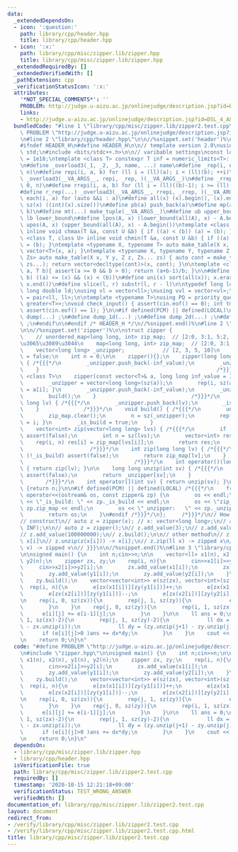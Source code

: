 ```yaml
---
data:
  _extendedDependsOn:
  - icon: ':question:'
    path: library/cpp/header.hpp
    title: library/cpp/header.hpp
  - icon: ':x:'
    path: library/cpp/misc/zipper.lib/zipper.hpp
    title: library/cpp/misc/zipper.lib/zipper.hpp
  _extendedRequiredBy: []
  _extendedVerifiedWith: []
  _pathExtension: cpp
  _verificationStatusIcon: ':x:'
  attributes:
    '*NOT_SPECIAL_COMMENTS*': ''
    PROBLEM: http://judge.u-aizu.ac.jp/onlinejudge/description.jsp?id=DSL_4_A&lang=ja
    links:
    - http://judge.u-aizu.ac.jp/onlinejudge/description.jsp?id=DSL_4_A&lang=ja
  bundledCode: "#line 1 \"library/cpp/misc/zipper.lib/zipper2.test.cpp\"\n#define\
    \ PROBLEM \"http://judge.u-aizu.ac.jp/onlinejudge/description.jsp?id=DSL_4_A&lang=ja\"\
    \n#line 2 \"library/cpp/header.hpp\"\n\n//%snippet.set('header')%\n//%snippet.fold()%\n\
    #ifndef HEADER_H\n#define HEADER_H\n\n// template version 2.0\nusing namespace\
    \ std;\n#include <bits/stdc++.h>\n\n// varibable settings\nconst long long INF\
    \ = 1e18;\ntemplate <class T> constexpr T inf = numeric_limits<T>::max() / 2.1;\n\
    \n#define _overload3(_1, _2, _3, name, ...) name\n#define _rep(i, n) repi(i, 0,\
    \ n)\n#define repi(i, a, b) for (ll i = (ll)(a); i < (ll)(b); ++i)\n#define rep(...)\
    \ _overload3(__VA_ARGS__, repi, _rep, )(__VA_ARGS__)\n#define _rrep(i, n) rrepi(i,\
    \ 0, n)\n#define rrepi(i, a, b) for (ll i = (ll)((b)-1); i >= (ll)(a); --i)\n\
    #define r_rep(...) _overload3(__VA_ARGS__, rrepi, _rrep, )(__VA_ARGS__)\n#define\
    \ each(i, a) for (auto &&i : a)\n#define all(x) (x).begin(), (x).end()\n#define\
    \ sz(x) ((int)(x).size())\n#define pb(a) push_back(a)\n#define mp(a, b) make_pair(a,\
    \ b)\n#define mt(...) make_tuple(__VA_ARGS__)\n#define ub upper_bound\n#define\
    \ lb lower_bound\n#define lpos(A, x) (lower_bound(all(A), x) - A.begin())\n#define\
    \ upos(A, x) (upper_bound(all(A), x) - A.begin())\ntemplate <class T, class U>\
    \ inline void chmax(T &a, const U &b) { if ((a) < (b)) (a) = (b); }\ntemplate\
    \ <class T, class U> inline void chmin(T &a, const U &b) { if ((a) > (b)) (a)\
    \ = (b); }\ntemplate <typename X, typename T> auto make_table(X x, T a) { return\
    \ vector<T>(x, a); }\ntemplate <typename X, typename Y, typename Z, typename...\
    \ Zs> auto make_table(X x, Y y, Z z, Zs... zs) { auto cont = make_table(y, z,\
    \ zs...); return vector<decltype(cont)>(x, cont); }\n\ntemplate <class T> T cdiv(T\
    \ a, T b){ assert(a >= 0 && b > 0); return (a+b-1)/b; }\n\n#define is_in(x, a,\
    \ b) ((a) <= (x) && (x) < (b))\n#define uni(x) sort(all(x)); x.erase(unique(all(x)),\
    \ x.end())\n#define slice(l, r) substr(l, r - l)\n\ntypedef long long ll;\ntypedef\
    \ long double ld;\nusing vl = vector<ll>;\nusing vvl = vector<vl>;\nusing pll\
    \ = pair<ll, ll>;\n\ntemplate <typename T>\nusing PQ = priority_queue<T, vector<T>,\
    \ greater<T>>;\nvoid check_input() { assert(cin.eof() == 0); int tmp; cin >> tmp;\
    \ assert(cin.eof() == 1); }\n\n#if defined(PCM) || defined(LOCAL)\n#else\n#define\
    \ dump(...) ;\n#define dump_1d(...) ;\n#define dump_2d(...) ;\n#define cerrendl\
    \ ;\n#endif\n\n#endif /* HEADER_H */\n//%snippet.end()%\n#line 2 \"library/cpp/misc/zipper.lib/zipper.hpp\"\
    \n\n//%snippet.set('zipper')%\n\nstruct zipper {                             /*{{{*/\n\
    \    // unordered_map<long long, int> zip_map;  // [2:0, 3:1, 5:2, 10:3] debug\u3057\
    \u3065\u3089\u3044\n    map<long long, int> zip_map;  // [2:0, 3:1, 5:2, 10:3]\n\
    \    vector<long long> _unzipper;            // [2, 3, 5, 10]\n    bool _is_build\
    \ = false;\n    int n = 0;\n\n    zipper(){};\n    zipper(long long inf_value)\
    \ { /*{{{*/\n        _unzipper.push_back(-inf_value);\n        _unzipper.push_back(inf_value);\n\
    \    }                                                        /*}}}*/\n\n    template\
    \ <class T>\n    zipper(const vector<T>& a, long long inf_value = INF) { /*{{{*/\n\
    \        _unzipper = vector<long long>(sz(a));\n        rep(i, sz(a)) { _unzipper[i]\
    \ = a[i]; }\n        _unzipper.push_back(-inf_value);\n        _unzipper.push_back(inf_value);\n\
    \        build();\n    }                              /*}}}*/\n    void add_value(long\
    \ long lv) { /*{{{*/\n        _unzipper.push_back(lv);\n        _is_build = false;\n\
    \    }              /*}}}*/\n    void build() { /*{{{*/\n        uni(_unzipper);\n\
    \        zip_map.clear();\n        n = sz(_unzipper);\n        rep(i, n) { zip_map[_unzipper[i]]\
    \ = i; }\n        _is_build = true;\n    }                              /*}}}*/\n\
    \    vector<int> zip(vector<long long> lvs) { /*{{{*/\n        if (!_is_build)\
    \ assert(false);\n        int n = sz(lvs);\n        vector<int> res(n);\n    \
    \    rep(i, n) res[i] = zip_map[lvs[i]];\n        return res;\n    }         \
    \                     /*}}}*/\n    int zip(long long lv) { /*{{{*/\n        if\
    \ (!_is_build) assert(false);\n        return zip_map[lv];\n    }            \
    \                                   /*}}}*/\n    int operator()(long long lv)\
    \ { return zip(lv); }\n\n    long long unzip(int sv) { /*{{{*/\n        if (!_is_build)\
    \ assert(false);\n        return _unzipper[sv];\n    }                       \
    \       /*}}}*/\n    int operator[](int sv) { return unzip(sv); }\n\n    int size()\
    \ {return n;}\n\n#if defined(PCM) || defined(LOCAL) /*{{{*/\n    friend ostream&\
    \ operator<<(ostream& os, const zipper& zp) {\n        os << endl;\n        os\
    \ << \"_is_build: \" << zp._is_build << endl;\n        os << \"zip_map:   \" <<\
    \ zp.zip_map << endl;\n        os << \"_unzipper:   \" << zp._unzipper << endl;\n\
    \        return os;\n    }\n#endif /*}}}*/\n};     /*}}}*/\n// How to use {{{\n\
    // construct\n// auto z = zipper(x); // x: vector<long long>;\n// auto z = zipper(x,\
    \ INF);\n\n// auto z = zipper();\n// z.add_value(3);\n// z.add_value(5);\n// z.add_value(10);\n\
    // z.add_value(100000000);\n// z.build();\n\n// other method\n// z(x[i]); -> zipped\
    \ x[i]\n// z.unzip(z(x[i])) -> x[i];\n// z.zip(ll x) -> zipped x\n// z.zip(vl\
    \ v) -> zipped v\n// }}}\n\n//%snippet.end()%\n#line 3 \"library/cpp/misc/zipper.lib/zipper2.test.cpp\"\
    \n\nsigned main() {\n    int n;cin>>n;\n\n    vector<ll> x1(n), x2(n), y1(n),\
    \ y2(n);\n    zipper zx, zy;\n    rep(i, n){\n        cin>>x1[i]>>y1[i];\n   \
    \     cin>>x2[i]>>y2[i];\n        zx.add_value(x1[i]);\n        zx.add_value(x2[i]);\n\
    \        zy.add_value(y1[i]);\n        zy.add_value(y2[i]);\n    }\n    zx.build();\n\
    \    zy.build();\n    vector<vector<int>> e(sz(zx), vector<int>(sz(zy)));\n  \
    \  rep(i, n){\n        e[zx(x1[i])][zy(y1[i])]++;\n        e[zx(x1[i])][zy(y2[i])]--;\n\
    \        e[zx(x2[i])][zy(y1[i])]--;\n        e[zx(x2[i])][zy(y2[i])]++;\n    }\n\
    \n    rep(i, 0, sz(zx)){\n        rep(j, 1, sz(zy)){\n            e[i][j] += e[i][j-1];\n\
    \        }\n    }\n    rep(j, 0, sz(zy)){\n        rep(i, 1, sz(zx)){\n      \
    \      e[i][j] += e[i-1][j];\n        }\n    }\n\n    ll ans = 0;\n    rep(i,\
    \ 1, sz(zx)-2){\n        rep(j, 1, sz(zy)-2){\n            ll dx = (zx.unzip(i+1)\
    \ - zx.unzip(i));\n            ll dy = (zy.unzip(j+1) - zy.unzip(j));\n      \
    \      if (e[i][j]>0 )ans += dx*dy;\n        }\n    }\n    cout << ans << endl;\n\
    \n    return 0;\n}\n"
  code: "#define PROBLEM \"http://judge.u-aizu.ac.jp/onlinejudge/description.jsp?id=DSL_4_A&lang=ja\"\
    \n#include \"zipper.hpp\"\n\nsigned main() {\n    int n;cin>>n;\n\n    vector<ll>\
    \ x1(n), x2(n), y1(n), y2(n);\n    zipper zx, zy;\n    rep(i, n){\n        cin>>x1[i]>>y1[i];\n\
    \        cin>>x2[i]>>y2[i];\n        zx.add_value(x1[i]);\n        zx.add_value(x2[i]);\n\
    \        zy.add_value(y1[i]);\n        zy.add_value(y2[i]);\n    }\n    zx.build();\n\
    \    zy.build();\n    vector<vector<int>> e(sz(zx), vector<int>(sz(zy)));\n  \
    \  rep(i, n){\n        e[zx(x1[i])][zy(y1[i])]++;\n        e[zx(x1[i])][zy(y2[i])]--;\n\
    \        e[zx(x2[i])][zy(y1[i])]--;\n        e[zx(x2[i])][zy(y2[i])]++;\n    }\n\
    \n    rep(i, 0, sz(zx)){\n        rep(j, 1, sz(zy)){\n            e[i][j] += e[i][j-1];\n\
    \        }\n    }\n    rep(j, 0, sz(zy)){\n        rep(i, 1, sz(zx)){\n      \
    \      e[i][j] += e[i-1][j];\n        }\n    }\n\n    ll ans = 0;\n    rep(i,\
    \ 1, sz(zx)-2){\n        rep(j, 1, sz(zy)-2){\n            ll dx = (zx.unzip(i+1)\
    \ - zx.unzip(i));\n            ll dy = (zy.unzip(j+1) - zy.unzip(j));\n      \
    \      if (e[i][j]>0 )ans += dx*dy;\n        }\n    }\n    cout << ans << endl;\n\
    \n    return 0;\n}\n"
  dependsOn:
  - library/cpp/misc/zipper.lib/zipper.hpp
  - library/cpp/header.hpp
  isVerificationFile: true
  path: library/cpp/misc/zipper.lib/zipper2.test.cpp
  requiredBy: []
  timestamp: '2020-10-15 12:21:18+09:00'
  verificationStatus: TEST_WRONG_ANSWER
  verifiedWith: []
documentation_of: library/cpp/misc/zipper.lib/zipper2.test.cpp
layout: document
redirect_from:
- /verify/library/cpp/misc/zipper.lib/zipper2.test.cpp
- /verify/library/cpp/misc/zipper.lib/zipper2.test.cpp.html
title: library/cpp/misc/zipper.lib/zipper2.test.cpp
---
```

